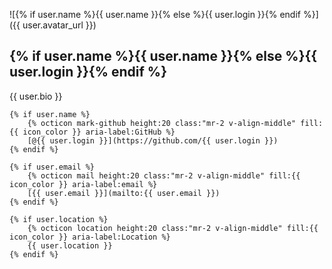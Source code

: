 ![{% if user.name %}{{ user.name }}{% else %}{{ user.login }}{% endif %}]({{ user.avatar_url }})

## {% if user.name %}{{ user.name }}{% else %}{{ user.login }}{% endif %}

{{ user.bio }}

    {% if user.name %}
        {% octicon mark-github height:20 class:"mr-2 v-align-middle" fill:{{ icon_color }} aria-label:GitHub %}
        [@{{ user.login }}](https://github.com/{{ user.login }})
    {% endif %}

    {% if user.email %}
        {% octicon mail height:20 class:"mr-2 v-align-middle" fill:{{ icon_color }} aria-label:email %}
        [{{ user.email }}](mailto:{{ user.email }})
    {% endif %}

    {% if user.location %}
        {% octicon location height:20 class:"mr-2 v-align-middle" fill:{{ icon_color }} aria-label:Location %}
        {{ user.location }}
    {% endif %}

